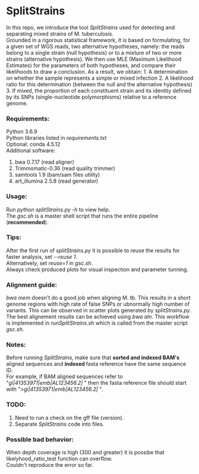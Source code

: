 # SplitStrains

In this repo, we introduce the tool *SplitStrains* used for
detecting and separating mixed strains of M. tuberculosis.  
Grounded in a rigorous statistical framework, it is based on formulating, for a given set of WGS reads, two alternative hypotheses, namely: the reads belong to a single strain (null hypothesis) or to a mixture of two or more strains (alternative hypothesis). We then use MLE (Maximum Likelihood Estimates) for the parameters of both hypotheses, and compare their likelihoods to draw a conclusion. As a result, we obtain:
    1. A determination on whether the sample represents a simple or mixed infection
    2. A likelihood ratio for this determination (between the null and the alternative hypothesis)
    3. If mixed, the proportion of each constituent strain and its identity defined by its SNPs (single-nucleotide polymorphisms) relative to a reference genome.

### Requirements:
Python 3.6.9  
Python libraries listed in *requirements.txt*  
Optional: conda 4.5.12  
Additional software:
1. bwa 0.7.17 (read aligner)
2. Trimmomatic-0.36 (read quality trimmer)
3. samtools 1.9 (bam/sam files utility)
4. art_illumina 2.5.8 (read generator)

### Usage:
Run *python splitStrains.py -h* to view help.  
The *gsc.sh* is a master shell script that runs the entire pipeline (<b>recommended</b>).

### Tips:
After the first run of *splitStrains.py* it is possible to reuse the results for faster analysis, set *--reuse 1*.  
Alternatively, set *reuse=1* in *gsc.sh*.  
Always check produced plots for visual inspection and parameter tunning.  

### Alignment guide:
*bwa mem* doesn't do a good job when aligning M. tb. This results in a short genome regions with high rate of false SNPs or ubnormally high number of variants. This can be observed in scatter plots generated by *splitStrains.py*.  
The best alignement results can be achieved using *bwa aln*. This workflow is implemented in *runSplitStrains.sh* which is called from the master script *gsc.sh*.

### Notes:    
Before running *SplitStrains*, make sure that <b>sorted and indexed BAM's</b>  aligned sequences and <b>indexed </b> fasta reference have the same sequence ID.  
For example, if BAM aligned sequences refer to "*gi|41353971|emb|AL123456.2|* " then the fasta reference file should start with "*>gi|41353971|emb|AL123456.2|* ".

### TODO:
1) Need to run a check on the gff file (version).  
2) Separate *SplitStrains* code into files.

### Possible bad behavior:
When depth coverage is high (300 and greater) it is possibe that likelyhood_ratio_test function can overflow.  
Couldn't reproduce the error so far.  
